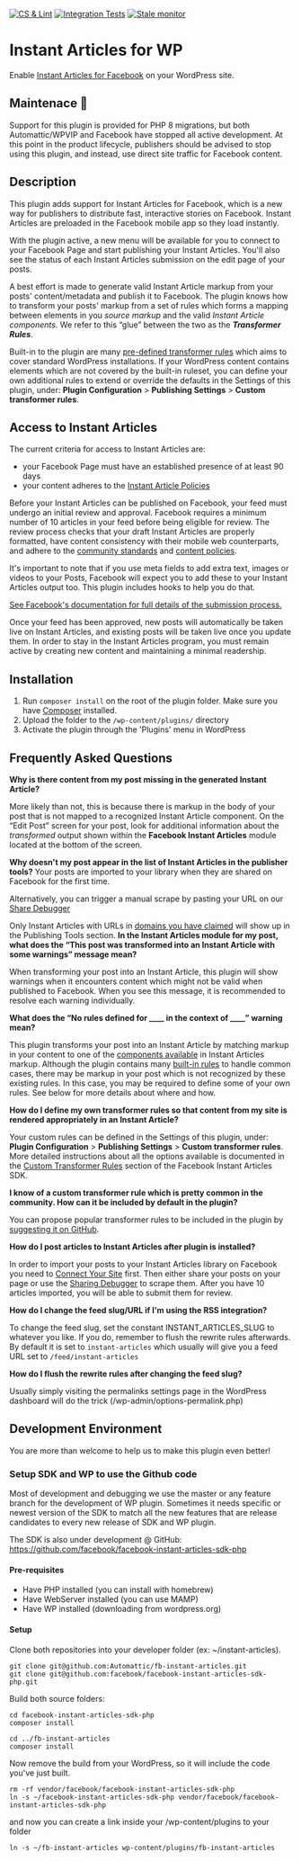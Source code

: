 [![CS & Lint](https://github.com/Automattic/fb-instant-articles/actions/workflows/cs-lint.yml/badge.svg?branch=master)](https://github.com/Automattic/fb-instant-articles/actions/workflows/cs-lint.yml) [![Integration Tests](https://github.com/Automattic/fb-instant-articles/actions/workflows/tests.yml/badge.svg?branch=master)](https://github.com/Automattic/fb-instant-articles/actions/workflows/tests.yml) [![Stale monitor](https://github.com/Automattic/fb-instant-articles/actions/workflows/stale.yml/badge.svg?branch=master)](https://github.com/Automattic/fb-instant-articles/actions/workflows/stale.yml)
# Instant Articles for WP

Enable [Instant Articles for Facebook](https://developers.facebook.com/docs/instant-articles) on your WordPress site.

## Maintenace 🚩
Support for this plugin is provided for PHP 8 migrations, but both Automattic/WPVIP and Facebook have stopped all active development. At this point in the product lifecycle, publishers should be advised to stop using this plugin, and instead, use direct site traffic for Facebook content.

## Description

This plugin adds support for Instant Articles for Facebook, which is a new way for publishers to distribute fast, interactive stories on Facebook. Instant Articles are preloaded in the Facebook mobile app so they load instantly.

With the plugin active, a new menu will be available for you to connect to your Facebook Page and start publishing your Instant Articles. You'll also see the status of each Instant Articles submission on the edit page of your posts.

A best effort is made to generate valid Instant Article markup from your posts' content/metadata and publish it to Facebook. The plugin knows how to transform your posts' markup from a set of rules which forms a mapping between elements in you *source markup* and the valid *Instant Article components*. We refer to this “glue” between the two as the ***Transformer Rules***.

Built-in to the plugin are many [pre-defined transformer rules](https://github.com/Automattic/facebook-instant-articles-wp/blob/master/rules-configuration.json) which aims to cover standard WordPress installations. If your WordPress content contains elements which are not covered by the built-in ruleset, you can define your own additional rules to extend or override the defaults in the Settings of this plugin, under: **Plugin Configuration** > **Publishing Settings** > **Custom transformer rules**.

## Access to Instant Articles

The current criteria for access to Instant Articles are:

- your Facebook Page must have an established presence of at least 90 days
- your content adheres to the [Instant Article Policies](https://developers.facebook.com/docs/instant-articles/policy/)

Before your Instant Articles can be published on Facebook, your feed must undergo an initial review and approval. Facebook requires a minimum number of 10 articles in your feed before being eligible for review. The review process checks that your draft Instant Articles are properly formatted, have content consistency with their mobile web counterparts, and adhere to the [community standards](https://www.facebook.com/communitystandards/) and [content policies](https://www.facebook.com/help/publisher/1348682518563619).

It's important to note that if you use meta fields to add extra text, images or videos to your Posts, Facebook will expect you to add these to your Instant Articles output too. This plugin includes hooks to help you do that.

[See Facebook's documentation for full details of the submission process.](https://developers.facebook.com/docs/instant-articles)

Once your feed has been approved, new posts will automatically be taken live on Instant Articles, and existing posts will be taken live once you update them. In order to stay in the Instant Articles program, you must remain active by creating new content and maintaining a minimal readership.

## Installation

1. Run `composer install` on the root of the plugin folder. Make sure you have [Composer](https://github.com/composer/composer) installed.
2. Upload the folder to the `/wp-content/plugins/` directory
3. Activate the plugin through the 'Plugins' menu in WordPress

## Frequently Asked Questions

**Why is there content from my post missing in the generated Instant Article?**

More likely than not, this is because there is markup in the body of your post that is not mapped to a recognized Instant Article component. On the “Edit Post” screen for your post, look for additional information about the *transformed* output shown within the **Facebook Instant Articles** module located at the bottom of the screen.

**Why doesn't my post appear in the list of Instant Articles in the publisher tools?**
Your posts are imported to your library when they are shared on Facebook for the first time.

Alternatively, you can trigger a manual scrape by pasting your URL on our [Share Debugger](http://developers.facebook.com/tools/debug)

Only Instant Articles with URLs in [domains you have claimed](https://developers.facebook.com/docs/instant-articles/guides/publishertools#connect) will show up in the Publishing Tools section.
**In the Instant Articles module for my post, what does the “This post was transformed into an Instant Article with some warnings” message mean?**

When transforming your post into an Instant Article, this plugin will show warnings when it encounters content which might not be valid when published to Facebook. When you see this message, it is recommended to resolve each warning individually.

**What does the “No rules defined for ____ in the context of  ____” warning mean?**

This plugin transforms your post into an Instant Article by matching markup in your content to one of the [components available](https://github.com/facebook/facebook-instant-articles-sdk-php/blob/master/docs/QuickStart.md#transformer-classes) in Instant Articles markup. Although the plugin contains many [built-in rules](https://github.com/Automattic/facebook-instant-articles-wp/blob/master/rules-configuration.json) to handle common cases, there may be markup in your post which is not recognized by these existing rules. In this case, you may be required to define some of your own rules. See below for more details about where and how.

**How do I define my own transformer rules so that content from my site is rendered appropriately in an Instant Article?**

Your custom rules can be defined in the Settings of this plugin, under: **Plugin Configuration** > **Publishing Settings** > **Custom transformer rules**. More detailed instructions about all the options available is documented in the [Custom Transformer Rules](https://github.com/facebook/facebook-instant-articles-sdk-php/blob/master/docs/QuickStart.md#custom-transformer-rules) section of the Facebook Instant Articles SDK.

**I know of a custom transformer rule which is pretty common in the community. How can it be included by default in the plugin?**

You can propose popular transformer rules to be included in the plugin by [suggesting it on GitHub](https://github.com/Automattic/facebook-instant-articles-wp/issues/new).

**How do I post articles to Instant Articles after plugin is installed?**

In order to import your posts to your Instant Articles library on Facebook you need to [Connect Your Site](https://developers.facebook.com/docs/instant-articles/guides/publishertools#connect) first. Then either share your posts on your page or use the [Sharing Debugger](https://developers.intern.facebook.com/tools/debug/sharing/) to scrape them. After you have 10 articles imported, you will be able to submit them for review.

**How do I change the feed slug/URL if I'm using the RSS integration?**

To change the feed slug, set the constant INSTANT_ARTICLES_SLUG to whatever you like. If you do, remember to flush the rewrite rules afterwards.
By default it is set to `instant-articles` which usually will give you a feed URL set to `/feed/instant-articles`

**How do I flush the rewrite rules after changing the feed slug?**

Usually simply visiting the permalinks settings page in the WordPress dashboard will do the trick (/wp-admin/options-permalink.php)

## Development Environment
You are more than welcome to help us to make this plugin even better!

### Setup SDK and WP to use the Github code
Most of development and debugging we use the master or any feature branch for the development of WP plugin.
Sometimes it needs specific or newest version of the SDK to match all the new features that are release candidates to every new release of SDK and WP plugin.

The SDK is also under development @ GitHub: <https://github.com/facebook/facebook-instant-articles-sdk-php>

#### Pre-requisites
- Have PHP installed (you can install with homebrew)
- Have WebServer installed (you can use MAMP)
- Have WP installed (downloading from wordpress.org)

#### Setup
Clone both repositories into your developer folder (ex: ~/instant-articles).
```
git clone git@github.com:Automattic/fb-instant-articles.git
git clone git@github.com:facebook/facebook-instant-articles-sdk-php.git
```

Build both source folders:
```
cd facebook-instant-articles-sdk-php
composer install

cd ../fb-instant-articles
composer install
```

Now remove the build from your WordPress, so it will include the code you've just built.
```
rm -rf vendor/facebook/facebook-instant-articles-sdk-php
ln -s ~/facebook-instant-articles-sdk-php vendor/facebook/facebook-instant-articles-sdk-php
```

and now you can create a link inside your /wp-content/plugins to your folder
```
ln -s ~/fb-instant-articles wp-content/plugins/fb-instant-articles
```
